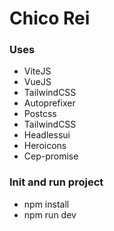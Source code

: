 # Chico Rei

### Uses

-   ViteJS
-   VueJS
-   TailwindCSS
-   Autoprefixer
-   Postcss
-   TailwindCSS
-   Headlessui
-   Heroicons
-   Cep-promise

### Init and run project

-   npm install
-   npm run dev


